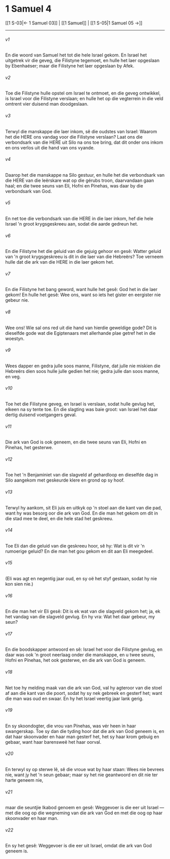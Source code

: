 # 1 Samuel 4

[[1 S-03|← 1 Samuel 03]] | [[1 Samuel]] | [[1 S-05|1 Samuel 05 →]]
***

###### v1
En die woord van Samuel het tot die hele Israel gekom. En Israel het uitgetrek vir die geveg, die Filistyne tegemoet, en hulle het laer opgeslaan by Ebenhaéser; maar die Filistyne het laer opgeslaan by Afek. 
###### v2
Toe die Filistyne hulle opstel om Israel te ontmoet, en die geveg ontwikkel, is Israel voor die Filistyne verslaan; en hulle het op die vegterrein in die veld omtrent vier duisend man doodgeslaan. 
###### v3
Terwyl die manskappe die laer inkom, sê die oudstes van Israel: Waarom het die HERE ons vandag voor die Filistyne verslaan? Laat ons die verbondsark van die HERE uit Silo na ons toe bring, dat dit onder ons inkom en ons verlos uit die hand van ons vyande. 
###### v4
Daarop het die manskappe na Silo gestuur, en hulle het die verbondsark van die HERE van die leërskare wat op die gérubs troon, daarvandaan gaan haal; en die twee seuns van Eli, Hofni en Pínehas, was daar by die verbondsark van God. 
###### v5
En net toe die verbondsark van die HERE in die laer inkom, hef die hele Israel 'n groot krygsgeskreeu aan, sodat die aarde gedreun het. 
###### v6
En die Filistyne het die geluid van die gejuig gehoor en gesê: Watter geluid van 'n groot krygsgeskreeu is dit in die laer van die Hebreërs? Toe verneem hulle dat die ark van die HERE in die laer gekom het. 
###### v7
En die Filistyne het bang geword, want hulle het gesê: God het in die laer gekom! En hulle het gesê: Wee ons, want so iets het gister en eergister nie gebeur nie. 
###### v8
Wee ons! Wie sal ons red uit die hand van hierdie geweldige gode? Dit is dieselfde gode wat die Egiptenaars met allerhande plae getref het in die woestyn. 
###### v9
Wees dapper en gedra julle soos manne, Filistyne, dat julle nie miskien die Hebreërs dien soos hulle julle gedien het nie; gedra julle dan soos manne, en veg. 
###### v10
Toe het die Filistyne geveg, en Israel is verslaan, sodat hulle gevlug het, elkeen na sy tente toe. En die slagting was baie groot: van Israel het daar dertig duisend voetgangers geval. 
###### v11
Die ark van God is ook geneem, en die twee seuns van Eli, Hofni en Pínehas, het gesterwe. 
###### v12
Toe het 'n Benjaminiet van die slagveld af gehardloop en dieselfde dag in Silo aangekom met geskeurde klere en grond op sy hoof. 
###### v13
Terwyl hy aankom, sit Eli juis en uitkyk op 'n stoel aan die kant van die pad, want hy was besorg oor die ark van God. En die man het gekom om dit in die stad mee te deel, en die hele stad het geskreeu. 
###### v14
Toe Eli dan die geluid van die geskreeu hoor, sê hy: Wat is dit vir 'n rumoerige geluid? En die man het gou gekom en dit aan Eli meegedeel. 
###### v15
(Eli was agt en negentig jaar oud, en sy oë het styf gestaan, sodat hy nie kon sien nie.) 
###### v16
En die man het vir Eli gesê: Dit is ek wat van die slagveld gekom het; ja, ek het vandag van die slagveld gevlug. En hy vra: Wat het daar gebeur, my seun? 
###### v17
En die boodskapper antwoord en sê: Israel het voor die Filistyne gevlug, en daar was ook 'n groot neerlaag onder die manskappe, en u twee seuns, Hofni en Pínehas, het ook gesterwe, en die ark van God is geneem. 
###### v18
Net toe hy melding maak van die ark van God, val hy agteroor van die stoel af aan die kant van die poort, sodat hy sy nek gebreek en gesterf het; want die man was oud en swaar. En hy het Israel veertig jaar lank gerig. 
###### v19
En sy skoondogter, die vrou van Pínehas, was vér heen in haar swangerskap. Toe sy dan die tyding hoor dat die ark van God geneem is, en dat haar skoonvader en haar man gesterf het, het sy haar krom gebuig en gebaar, want haar barensweë het haar oorval. 
###### v20
En terwyl sy op sterwe lê, sê die vroue wat by haar staan: Wees nie bevrees nie, want jy het 'n seun gebaar; maar sy het nie geantwoord en dit nie ter harte geneem nie, 
###### v21
maar die seuntjie Ikabod genoem en gesê: Weggevoer is die eer uit Israel — met die oog op die wegneming van die ark van God en met die oog op haar skoonvader en haar man. 
###### v22
En sy het gesê: Weggevoer is die eer uit Israel, omdat die ark van God geneem is. 

